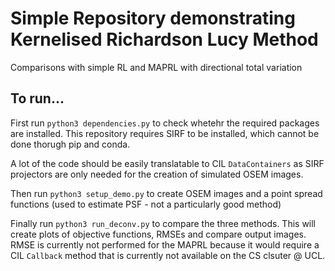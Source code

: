 # Simple Repository demonstrating Kernelised Richardson Lucy Method

Comparisons with simple RL and MAPRL with directional total variation

## To run...

First run `python3 dependencies.py` to check whetehr the required packages are installed. This repository requires SIRF to be installed, which cannot be done thorugh pip and conda. 

A lot of the code should be easily translatable to CIL `DataContainers` as SIRF projectors are only needed for the creation of simulated OSEM images.

Then run `python3 setup_demo.py` to create OSEM images and a point spread functions (used to estimate PSF - not a particularly good method)

Finally run `python3 run_deconv.py` to compare the three methods. This will create plots of objective functions, RMSEs and compare output images. RMSE is currently not performed for the MAPRL because it would require a CIL `Callback` method that is currently not available on the CS clsuter @ UCL.